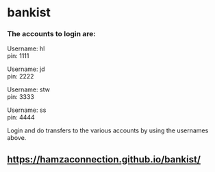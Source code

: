 # bankist

### The accounts to login are:

Username: hl  
pin: 1111

Username: jd  
pin: 2222

Username: stw  
pin: 3333

Username: ss  
pin: 4444

Login and do transfers to the various accounts by using the usernames above.

## https://hamzaconnection.github.io/bankist/

